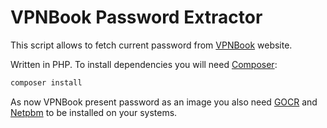 # VPNBook Password Extractor #

This script allows to fetch current password from [VPNBook](https://vpnbook.com) website.

Written in PHP. To install dependencies you will need [Composer](https://getcomposer.org):

```sh
composer install
```

As now VPNBook present password as an image you also need
[GOCR](http://www-e.uni-magdeburg.de/jschulen/ocr/) and [Netpbm](http://netpbm.sourceforge.net)
to be installed on your systems.
